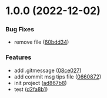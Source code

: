 # 1.0.0 (2022-12-02)


### Bug Fixes

* remove file ([60bdd34](https://github.com/huxianghe/aedrian/commit/60bdd34c4228391c65419c07c1dbcbb255ef1199))


### Features

* add .gitmessage ([08ce027](https://github.com/huxianghe/aedrian/commit/08ce027946aeb886ed64639873bb525ca9d0e341))
* add commit msg tips file ([0660872](https://github.com/huxianghe/aedrian/commit/0660872f615723af2ee5b2051d102a98d397564a))
* init project ([ad867b8](https://github.com/huxianghe/aedrian/commit/ad867b8548f626246e7f558db1e6d46548080e0f))
* test ([d2fa8b1](https://github.com/huxianghe/aedrian/commit/d2fa8b1cf8039cc5dfbb92680dafb7d84991bd26))



